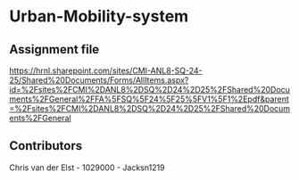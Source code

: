 # Urban-Mobility-system

## Assignment file
https://hrnl.sharepoint.com/sites/CMI-ANL8-SQ-24-25/Shared%20Documents/Forms/AllItems.aspx?id=%2Fsites%2FCMI%2DANL8%2DSQ%2D24%2D25%2FShared%20Documents%2FGeneral%2FFA%5FSQ%5F24%5F25%5FV1%5F1%2Epdf&parent=%2Fsites%2FCMI%2DANL8%2DSQ%2D24%2D25%2FShared%20Documents%2FGeneral

## Contributors
Chris van der Elst - 1029000 - Jacksn1219
